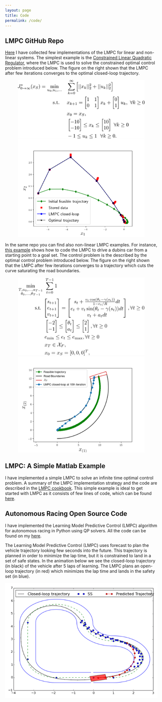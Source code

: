 ```yaml
---
layout: page
title: Code
permalink: /code/
---
```

## LMPC GitHub Repo
[Here](https://github.com/urosolia/LMPC) I have collected few implementations of the LMPC for linear and non-linear systems. The simplest example is the [Constrained Linear Quadratic Regulator](https://github.com/urosolia/LMPC/tree/master/LinearLMPC), where the LMPC is used to solve the constrained optimal control problem introduced below. The figure on the right shown that the LMPC after few iterations converges to the optimal closed-loop trajectory.  

<p align="center">
	<img src="https://github.com/urosolia/urosolia.github.io/blob/main/images/codeImg/CLQR.png" width="420" />
	<img src="https://github.com/urosolia/urosolia.github.io/blob/main/images/codeImg/CLQR_cl.png" width="420" />
</p>

In the same repo you can find also non-linear LMPC examples. For instance, [this example](https://github.com/urosolia/LMPC/tree/master/NonlinearLMPC/DubinsRacing_ConvexSafeSet) shows how to code the LMPC to drive a dubins car from a starting point to a goal set. The control problem is the described by the optimal control problem introduced below. The figure on the right shown that the LMPC after few iterations converges to a trajectory which cuts the curve saturating the road boundaries.  


<p align="center">
	<img src="https://github.com/urosolia/urosolia.github.io/blob/main/images/codeImg/nonlinear.png" width="420" />
	<img src="https://github.com/urosolia/urosolia.github.io/blob/main/images/codeImg/nonlinear_cl.png" width="420" />
</p>




## LMPC: A Simple Matlab Example
I have implemented a simple LMPC to solve an infinite time optimal control problem. A summary of the LMPC implementation strategy and the code are described in the [LMPC cookbook](https://github.com/urosolia/LMPC_SimpleExample/raw/master/PDF_README.pdf). This simple example is ideal to get started with LMPC as it consists of few lines of code, which can be found [here](https://github.com/urosolia/LMPC_SimpleExample).

## Autonomous Racing Open Source Code
I have implemented the Learning Model Predictive Control (LMPC) algorithm for autonomous racing in Python using QP solvers. All the code can be found on my [here](https://github.com/urosolia/RacingLMPC/tree/master).

The Learning Model Predictive Control (LMPC) uses forecast to plan the vehicle trajectory looking few seconds into the future. This trajectory is planned in order to minimize the lap time, but it is constrained to land in a set of safe states. In the animation below we see the closed-loop trajectory (in black) of the vehicle after 5 laps of learning. The LMPC plans an open-loop trajectory (in red) which minimizes the lap time and lands in the safety set (in blue).

<p align="center">
	<img src="https://github.com/urosolia/urosolia.github.io/blob/main/images/codeImg/racing.gif" />
</p>